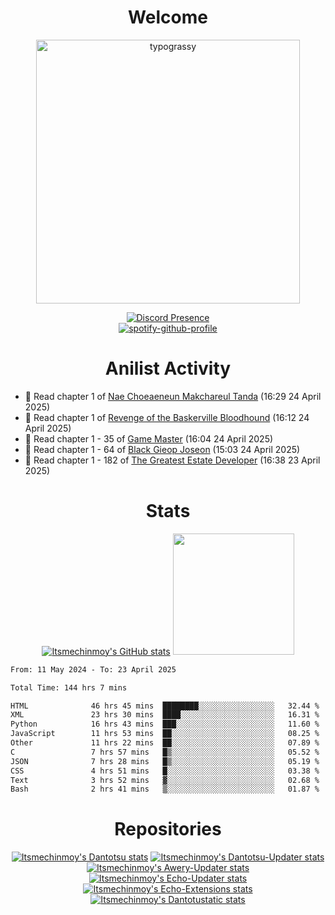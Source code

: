 <div align="center">

# Welcome
<a href="https://github.com/kawarimidoll/typograssy">
    <img alt="typograssy" src="https://typograssy.deno.dev/api?text=%E3%82%88%E3%81%86%E3%81%93%E3%81%9D%E3%81%BF%E3%81%AA%E3%81%95%E3%82%93%20-%20Itsmechinmoy--&&l0=none&l1=82d9d0&l2=027353&l3=038c4c&l4=01402e&bg=none&frame=none&speed=100&comment=" width="421.99">
</a>

[![Discord Presence](https://lanyard.cnrad.dev/api/523539866311720963?theme=dark&bg=Oe1116&animated=false&hideDiscrim=true&borderRadius=30px&hideActivity=whenNotUsed)](https://discord.com/users/523539866311720963)<br>
[![spotify-github-profile](https://spotify-github-profile.kittinanx.com/api/view?uid=31zczwoe3obxakjgkio7anubhkaq&cover_image=true&theme=novatorem&show_offline=true&background_color=121212&interchange=false&bar_color=53b14f&bar_color=ffffff&bar_color_cover=false)](https://spotify-github-profile.vercel.app/api/view?uid=31zczwoe3obxakjgkio7anubhkaq&redirect=true)
</div>

<div align="center">

# Anilist Activity
</div>
<!-- ANILIST_ACTIVITY:start -->

-   📖 Read chapter 1 of [Nae Choeaeneun Makchareul Tanda](https://anilist.co/manga/187944) (16:29 24 April 2025)
-   📖 Read chapter 1 of [Revenge of the Baskerville Bloodhound](https://anilist.co/manga/163824) (16:12 24 April 2025)
-   📖 Read chapter 1 - 35 of [Game Master](https://anilist.co/manga/181511) (16:04 24 April 2025)
-   📖 Read chapter 1 - 64 of [Black Gieop Joseon](https://anilist.co/manga/173633) (15:03 24 April 2025)
-   📖 Read chapter 1 - 182 of [The Greatest Estate Developer](https://anilist.co/manga/140407) (16:38 23 April 2025)

<!-- ANILIST_ACTIVITY:end -->
<div align="center">
    
# Stats
[![Itsmechinmoy's GitHub stats](https://github-readme-stats.vercel.app/api?username=itsmechinmoy&show_icons=true&theme=algolia)](https://github.com/anuraghazra/github-readme-stats)
<img src="https://github-readme-stackoverflow.vercel.app/?userID=25004176&theme=dark" height="194"/>
</div>
<!--START_SECTION:waka-->

```txt
From: 11 May 2024 - To: 23 April 2025

Total Time: 144 hrs 7 mins

HTML              46 hrs 45 mins  ████████░░░░░░░░░░░░░░░░░   32.44 %
XML               23 hrs 30 mins  ████░░░░░░░░░░░░░░░░░░░░░   16.31 %
Python            16 hrs 43 mins  ███░░░░░░░░░░░░░░░░░░░░░░   11.60 %
JavaScript        11 hrs 53 mins  ██░░░░░░░░░░░░░░░░░░░░░░░   08.25 %
Other             11 hrs 22 mins  ██░░░░░░░░░░░░░░░░░░░░░░░   07.89 %
C                 7 hrs 57 mins   █▒░░░░░░░░░░░░░░░░░░░░░░░   05.52 %
JSON              7 hrs 28 mins   █▒░░░░░░░░░░░░░░░░░░░░░░░   05.19 %
CSS               4 hrs 51 mins   █░░░░░░░░░░░░░░░░░░░░░░░░   03.38 %
Text              3 hrs 52 mins   ▓░░░░░░░░░░░░░░░░░░░░░░░░   02.68 %
Bash              2 hrs 41 mins   ▒░░░░░░░░░░░░░░░░░░░░░░░░   01.87 %
```

<!--END_SECTION:waka-->
<div align="center">

# Repositories
[![Itsmechinmoy's Dantotsu stats](https://github-readme-stats.vercel.app/api/pin/?username=itsmechinmoy&repo=dantotsu&show_icons=true&theme=algolia&description_lines_count=1)](https://github.com/itsmechinmoy/dantotsu)
[![Itsmechinmoy's Dantotsu-Updater stats](https://github-readme-stats.vercel.app/api/pin/?username=itsmechinmoy&repo=dantotsu-updater&show_icons=true&theme=algolia&description_lines_count=1)](https://github.com/itsmechinmoy/dantotsu-updater)
[![Itsmechinmoy's Awery-Updater stats](https://github-readme-stats.vercel.app/api/pin/?username=itsmechinmoy&repo=awery-updater&show_icons=true&theme=algolia&description_lines_count=1)](https://github.com/itsmechinmoy/awery-updater)
[![Itsmechinmoy's Echo-Updater stats](https://github-readme-stats.vercel.app/api/pin/?username=itsmechinmoy&repo=echo-updater&show_icons=true&theme=algolia&description_lines_count=1)](https://github.com/itsmechinmoy/echo-updater)
[![Itsmechinmoy's Echo-Extensions stats](https://github-readme-stats.vercel.app/api/pin/?username=itsmechinmoy&repo=echo-extensions&show_icons=true&theme=algolia&description_lines_count=1)](https://github.com/itsmechinmoy/echo-extensions)
[![Itsmechinmoy's Dantotustatic stats](https://github-readme-stats.vercel.app/api/pin/?username=itsmechinmoy&repo=dantotustatic&show_icons=true&theme=algolia&description_lines_count=1)](https://github.com/itsmechinmoy/dantotustatic)
</div>
